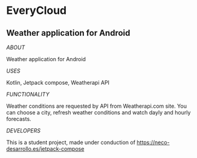 # EveryCloud

## Weather application for Android

*ABOUT*

 Weather application for Android

*USES*

Kotlin, Jetpack compose, Weatherapi API

*FUNCTIONALITY*

Weather conditions are requested by API from Weatherapi.com site. You can choose a city, refresh weather conditions and watch dayly and hourly forecasts.

*DEVELOPERS*

This is a student project, made under conduction of https://neco-desarrollo.es/jetpack-compose
